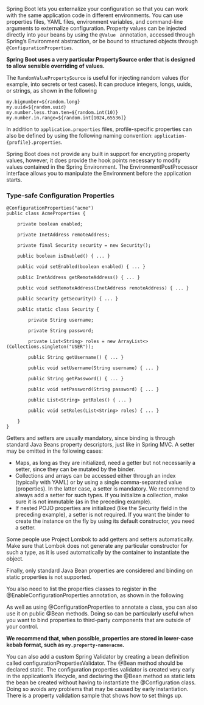 Spring Boot lets you externalize your configuration so that you can work with the same application code in different environments. You can use properties files, YAML files, environment variables, and command-line arguments to externalize configuration. Property values can be injected directly into your beans by using the ```@Value ``` annotation, accessed through Spring’s Environment abstraction, or be bound to structured objects through ```@ConfigurationProperties```.

**Spring Boot uses a very particular PropertySource order that is designed to allow sensible overriding of values.**

The ```RandomValuePropertySource``` is useful for injecting random values (for example, into secrets or test cases). It can produce integers, longs, uuids, or strings, as shown in the following 

	my.bignumber=${random.long}
	my.uuid=${random.uuid}
	my.number.less.than.ten=${random.int(10)}
	my.number.in.range=${random.int[1024,65536]}

In addition to ```application.properties``` files, profile-specific properties can also be defined by using the following naming convention: ```application-{profile}.properties```.

Spring Boot does not provide any built in support for encrypting property values, however, it does provide the hook points necessary to modify values contained in the Spring Environment. The EnvironmentPostProcessor interface allows you to manipulate the Environment before the application starts. 


###	Type-safe Configuration Properties	
	@ConfigurationProperties("acme")
	public class AcmeProperties {

		private boolean enabled;
	
		private InetAddress remoteAddress;
	
		private final Security security = new Security();
	
		public boolean isEnabled() { ... }
	
		public void setEnabled(boolean enabled) { ... }
	
		public InetAddress getRemoteAddress() { ... }
	
		public void setRemoteAddress(InetAddress remoteAddress) { ... }
	
		public Security getSecurity() { ... }
	
		public static class Security {
	
			private String username;
	
			private String password;
	
			private List<String> roles = new ArrayList<>(Collections.singleton("USER"));
	
			public String getUsername() { ... }
	
			public void setUsername(String username) { ... }
	
			public String getPassword() { ... }
	
			public void setPassword(String password) { ... }
	
			public List<String> getRoles() { ... }
	
			public void setRoles(List<String> roles) { ... }
	
		}
	}


Getters and setters are usually mandatory, since binding is through standard Java Beans property descriptors, just like in Spring MVC. A setter may be omitted in the following cases:

  - Maps, as long as they are initialized, need a getter but not necessarily a setter, since they can be mutated by the binder.
  - Collections and arrays can be accessed either through an index (typically with YAML) or by using a single comma-separated value (properties). In the latter case, a setter is mandatory. We recommend to always add a setter for such types. If you initialize a collection, make sure it is not immutable (as in the preceding example).
  - If nested POJO properties are initialized (like the Security field in the preceding example), a setter is not required. If you want the binder to create the instance on the fly by using its default constructor, you need a setter.

Some people use Project Lombok to add getters and setters automatically. Make sure that Lombok does not generate any particular constructor for such a type, as it is used automatically by the container to instantiate the object.

Finally, only standard Java Bean properties are considered and binding on static properties is not supported.

You also need to list the properties classes to register in the @EnableConfigurationProperties annotation, as shown in the following

As well as using @ConfigurationProperties to annotate a class, you can also use it on public @Bean methods. Doing so can be particularly useful when you want to bind properties to third-party components that are outside of your control.

**We recommend that, when possible, properties are stored in lower-case kebab format, such as ```my.property-name=acme```.**

You can also add a custom Spring Validator by creating a bean definition called configurationPropertiesValidator. The @Bean method should be declared static. The configuration properties validator is created very early in the application’s lifecycle, and declaring the @Bean method as static lets the bean be created without having to instantiate the @Configuration class. Doing so avoids any problems that may be caused by early instantiation. There is a property validation sample that shows how to set things up.